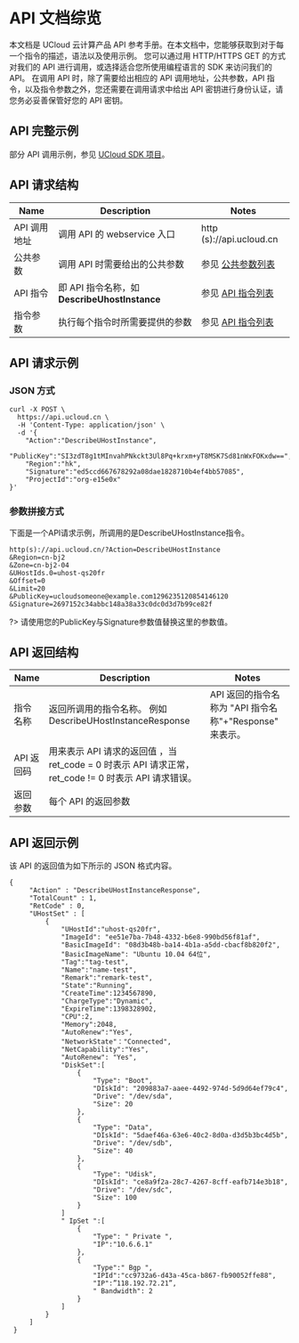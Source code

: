 # API 文档综览

本文档是 UCloud 云计算产品 API 参考手册。在本文档中，您能够获取到对于每一个指令的描述，语法以及使用示例。
您可以通过用 HTTP/HTTPS GET 的方式对我们的 API 进行调用，或选择适合您所使用编程语言的 SDK 来访问我们的 API。
在调用 API 时，除了需要给出相应的 API 调用地址，公共参数，API 指令，以及指令参数之外，您还需要在调用请求中给出 API 密钥进行身份认证，请您务必妥善保管好您的 API 密钥。

## API 完整示例

部分 API 调用示例，参见 [UCloud SDK 项目](https://github.com/ucloud)。

## API 请求结构

| Name      |Description                           |Notes                               |
|---|---|---|
| API 调用地址  | 调用 API 的 webservice 入口                    | http (s)://api.ucloud.cn         |
| 公共参数     | 调用 API 时需要给出的公共参数                       | 参见 [公共参数列表](public.md)  |
| API 指令    | 即 API 指令名称，如 **DescribeUhostInstance**  | 参见 [API 指令列表](api/index.md)                |
| 指令参数     | 执行每个指令时所需要提供的参数                       | 参见 [API 指令列表](api/index.md)                |

## API 请求示例

### JSON 方式
```
curl -X POST \
  https://api.ucloud.cn \
  -H 'Content-Type: application/json' \
  -d '{
    "Action":"DescribeUHostInstance",
    "PublicKey":"SI3zdT8g1tMInvahPNkckt3Ul8Pq+krxm+yT8MSK7Sd81nWxFOKxdw==",
    "Region":"hk",
    "Signature":"ed5ccd667678292a08dae1828710b4ef4bb57085",
    "ProjectId":"org-e15e0x"
}'
```

### 参数拼接方式

下面是一个API请求示例，所调用的是DescribeUHostInstance指令。

```
http(s)://api.ucloud.cn/?Action=DescribeUHostInstance
&Region=cn-bj2
&Zone=cn-bj2-04
&UHostIds.0=uhost-qs20fr
&Offset=0
&Limit=20  
&PublicKey=ucloudsomeone@example.com1296235120854146120
&Signature=2697152c34abbc148a38a33c0dc0d3d7b99ce82f
```

?> 请使用您的PublicKey与Signature参数值替换这里的参数值。

## API 返回结构

| Name    | Description                                                       | Notes                                   |
|---|---|---|
| 指令名称    | 返回所调用的指令名称。 例如 DescribeUHostInstanceResponse                      | API 返回的指令名称为 "API 指令名称"+"Response" 来表示。  |
| API 返回码  | 用来表示 API 请求的返回值 ，当 ret_code = 0 时表示 API 请求正常， ret_code != 0 时表示 API 请求错误。  |                                         |
| 返回参数    | 每个 API 的返回参数          

## API 返回示例

该 API 的返回值为如下所示的 JSON 格式内容。

```
{
     "Action" : "DescribeUHostInstanceResponse",
     "TotalCount" : 1,
     "RetCode" : 0,
     "UHostSet" : [
         {
             "UHostId":"uhost-qs20fr",
             "ImageId": "ee51e7ba-7b48-4332-b6e8-990bd56f81af",
             "BasicImageId": "08d3b48b-ba14-4b1a-a5dd-cbacf8b820f2",
             "BasicImageName": "Ubuntu 10.04 64位",
             "Tag":"tag-test",
             "Name":"name-test",
             "Remark":"remark-test",
             "State":"Running",
             "CreateTime":1234567890,
             "ChargeType":"Dynamic",
             "ExpireTime":1398328902,
             "CPU":2,
             "Memory":2048,
             "AutoRenew":"Yes",
             "NetworkState"："Connected",
             "NetCapability":"Yes",
             "AutoRenew": "Yes",
             "DiskSet":[
                 {
                     "Type": "Boot",
                     "DIskId": "209883a7-aaee-4492-974d-5d9d64ef79c4",
                     "Drive": "/dev/sda",
                     "Size": 20
                 },
                 {
                     "Type": "Data",
                     "DIskId": "5daef46a-63e6-40c2-8d0a-d3d5b3bc4d5b",
                     "Drive": "/dev/sdb",
                     "Size": 40
                 },
                 {
                     "Type": "Udisk",
                     "DIskId": "ce8a9f2a-28c7-4267-8cff-eafb714e3b18",
                     "Drive": "/dev/sdc",
                     "Size": 100
                 }
             ]
             " IpSet ":[
                 {
                     "Type": " Private ",
                     "IP":"10.6.6.1"
                 },
                 {
                     "Type":" Bgp ",
                     "IPId":"cc9732a6-d43a-45ca-b867-fb90052ffe88",
                     "IP":”118.192.72.21”,
                     " Bandwidth": 2
                 }
             ]
         }
     ]
 }
```
